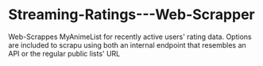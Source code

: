 # Streaming-Ratings---Web-Scrapper
Web-Scrappes MyAnimeList for recently active users' rating data. Options are included to scrapu using both an internal endpoint that resembles an API or the regular public lists' URL
